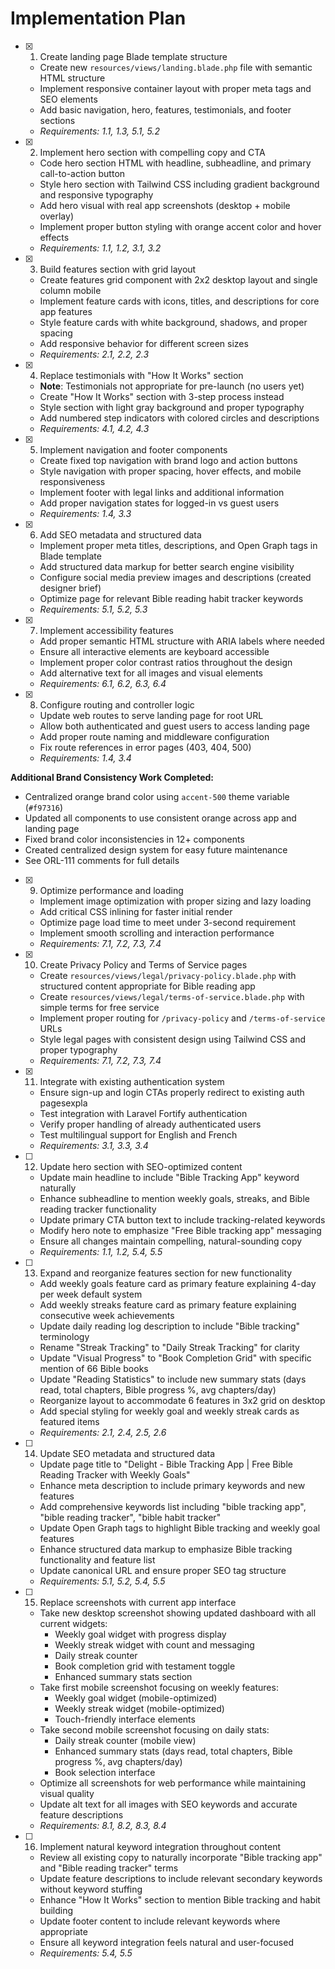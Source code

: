 # Implementation Plan

- [x] 1. Create landing page Blade template structure



  - Create new `resources/views/landing.blade.php` file with semantic HTML structure
  - Implement responsive container layout with proper meta tags and SEO elements
  - Add basic navigation, hero, features, testimonials, and footer sections
  - _Requirements: 1.1, 1.3, 5.1, 5.2_

- [x] 2. Implement hero section with compelling copy and CTA
  - Code hero section HTML with headline, subheadline, and primary call-to-action button
  - Style hero section with Tailwind CSS including gradient background and responsive typography
  - Add hero visual with real app screenshots (desktop + mobile overlay)
  - Implement proper button styling with orange accent color and hover effects
  - _Requirements: 1.1, 1.2, 3.1, 3.2_

- [x] 3. Build features section with grid layout
  - Create features grid component with 2x2 desktop layout and single column mobile
  - Implement feature cards with icons, titles, and descriptions for core app features
  - Style feature cards with white background, shadows, and proper spacing
  - Add responsive behavior for different screen sizes
  - _Requirements: 2.1, 2.2, 2.3_

- [x] 4. Replace testimonials with "How It Works" section
  - **Note**: Testimonials not appropriate for pre-launch (no users yet)
  - Create "How It Works" section with 3-step process instead
  - Style section with light gray background and proper typography
  - Add numbered step indicators with colored circles and descriptions
  - _Requirements: 4.1, 4.2, 4.3_

- [x] 5. Implement navigation and footer components
  - Create fixed top navigation with brand logo and action buttons
  - Style navigation with proper spacing, hover effects, and mobile responsiveness
  - Implement footer with legal links and additional information
  - Add proper navigation states for logged-in vs guest users
  - _Requirements: 1.4, 3.3_

- [x] 6. Add SEO metadata and structured data
  - Implement proper meta titles, descriptions, and Open Graph tags in Blade template
  - Add structured data markup for better search engine visibility
  - Configure social media preview images and descriptions (created designer brief)
  - Optimize page for relevant Bible reading habit tracker keywords
  - _Requirements: 5.1, 5.2, 5.3_

- [x] 7. Implement accessibility features
  - Add proper semantic HTML structure with ARIA labels where needed
  - Ensure all interactive elements are keyboard accessible
  - Implement proper color contrast ratios throughout the design
  - Add alternative text for all images and visual elements
  - _Requirements: 6.1, 6.2, 6.3, 6.4_

- [x] 8. Configure routing and controller logic
  - Update web routes to serve landing page for root URL
  - Allow both authenticated and guest users to access landing page
  - Add proper route naming and middleware configuration
  - Fix route references in error pages (403, 404, 500)
  - _Requirements: 1.4, 3.4_

**Additional Brand Consistency Work Completed:**
- Centralized orange brand color using `accent-500` theme variable (`#f97316`)
- Updated all components to use consistent orange across app and landing page
- Fixed brand color inconsistencies in 12+ components
- Created centralized design system for easy future maintenance
- See ORL-111 comments for full details

- [x] 9. Optimize performance and loading
  - Implement image optimization with proper sizing and lazy loading
  - Add critical CSS inlining for faster initial render
  - Optimize page load time to meet under 3-second requirement
  - Implement smooth scrolling and interaction performance
  - _Requirements: 7.1, 7.2, 7.3, 7.4_

- [x] 10. Create Privacy Policy and Terms of Service pages
  - Create `resources/views/legal/privacy-policy.blade.php` with structured content appropriate for Bible reading app
  - Create `resources/views/legal/terms-of-service.blade.php` with simple terms for free service
  - Implement proper routing for `/privacy-policy` and `/terms-of-service` URLs
  - Style legal pages with consistent design using Tailwind CSS and proper typography
  - _Requirements: 7.1, 7.2, 7.3, 7.4_

- [x] 11. Integrate with existing authentication system
  - Ensure sign-up and login CTAs properly redirect to existing auth pagesexpla
  - Test integration with Laravel Fortify authentication
  - Verify proper handling of already authenticated users
  - Test multilingual support for English and French
  - _Requirements: 3.1, 3.3, 3.4_

- [ ] 12. Update hero section with SEO-optimized content
  - Update main headline to include "Bible Tracking App" keyword naturally
  - Enhance subheadline to mention weekly goals, streaks, and Bible reading tracker functionality
  - Update primary CTA button text to include tracking-related keywords
  - Modify hero note to emphasize "Free Bible tracking app" messaging
  - Ensure all changes maintain compelling, natural-sounding copy
  - _Requirements: 1.1, 1.2, 5.4, 5.5_

- [ ] 13. Expand and reorganize features section for new functionality
  - Add weekly goals feature card as primary feature explaining 4-day per week default system
  - Add weekly streaks feature card as primary feature explaining consecutive week achievements
  - Update daily reading log description to include "Bible tracking" terminology
  - Rename "Streak Tracking" to "Daily Streak Tracking" for clarity
  - Update "Visual Progress" to "Book Completion Grid" with specific mention of 66 Bible books
  - Update "Reading Statistics" to include new summary stats (days read, total chapters, Bible progress %, avg chapters/day)
  - Reorganize layout to accommodate 6 features in 3x2 grid on desktop
  - Add special styling for weekly goal and weekly streak cards as featured items
  - _Requirements: 2.1, 2.4, 2.5, 2.6_

- [ ] 14. Update SEO metadata and structured data
  - Update page title to "Delight - Bible Tracking App | Free Bible Reading Tracker with Weekly Goals"
  - Enhance meta description to include primary keywords and new features
  - Add comprehensive keywords list including "bible tracking app", "bible reading tracker", "bible habit tracker"
  - Update Open Graph tags to highlight Bible tracking and weekly goal features
  - Enhance structured data markup to emphasize Bible tracking functionality and feature list
  - Update canonical URL and ensure proper SEO tag structure
  - _Requirements: 5.1, 5.2, 5.4, 5.5_

- [ ] 15. Replace screenshots with current app interface
  - Take new desktop screenshot showing updated dashboard with all current widgets:
    - Weekly goal widget with progress display
    - Weekly streak widget with count and messaging
    - Daily streak counter
    - Book completion grid with testament toggle
    - Enhanced summary stats section
  - Take first mobile screenshot focusing on weekly features:
    - Weekly goal widget (mobile-optimized)
    - Weekly streak widget (mobile-optimized)
    - Touch-friendly interface elements
  - Take second mobile screenshot focusing on daily stats:
    - Daily streak counter (mobile view)
    - Enhanced summary stats (days read, total chapters, Bible progress %, avg chapters/day)
    - Book selection interface
  - Optimize all screenshots for web performance while maintaining visual quality
  - Update alt text for all images with SEO keywords and accurate feature descriptions
  - _Requirements: 8.1, 8.2, 8.3, 8.4_

- [ ] 16. Implement natural keyword integration throughout content
  - Review all existing copy to naturally incorporate "Bible tracking app" and "Bible reading tracker" terms
  - Update feature descriptions to include relevant secondary keywords without keyword stuffing
  - Enhance "How It Works" section to mention Bible tracking and habit building
  - Update footer content to include relevant keywords where appropriate
  - Ensure all keyword integration feels natural and user-focused
  - _Requirements: 5.4, 5.5_
